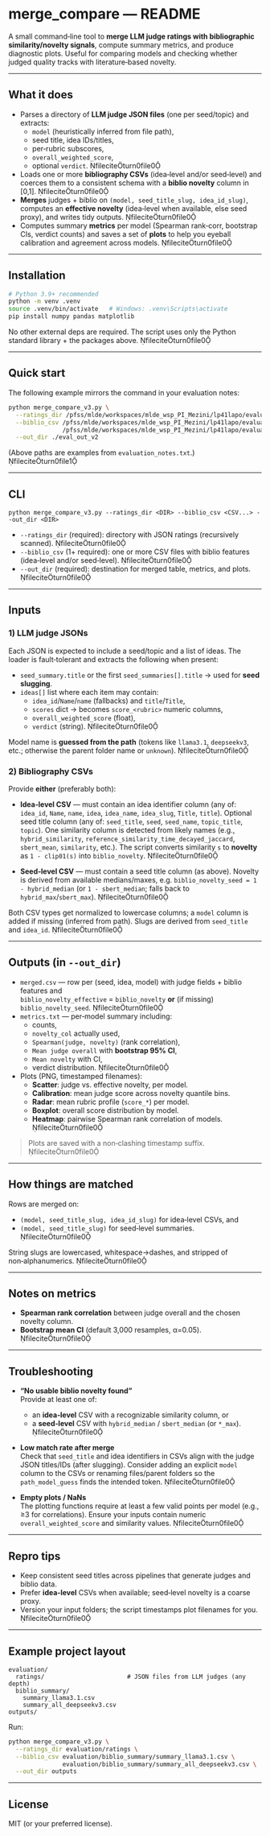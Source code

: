 # merge_compare — README

A small command‑line tool to **merge LLM judge ratings with bibliographic similarity/novelty signals**, compute summary metrics, and produce diagnostic plots. Useful for comparing models and checking whether judged quality tracks with literature‑based novelty.



---

## What it does

- Parses a directory of **LLM judge JSON files** (one per seed/topic) and extracts:
  - `model` (heuristically inferred from file path),
  - seed title, idea IDs/titles,
  - per‑rubric subscores,
  - `overall_weighted_score`,
  - optional `verdict`. fileciteturn0file0
- Loads one or more **bibliography CSVs** (idea‑level and/or seed‑level) and coerces them to a consistent schema with a **biblio novelty** column in [0,1]. fileciteturn0file0
- **Merges** judges + biblio on `(model, seed_title_slug, idea_id_slug)`, computes an **effective novelty** (idea‑level when available, else seed proxy), and writes tidy outputs. fileciteturn0file0
- Computes summary **metrics** per model (Spearman rank‑corr, bootstrap CIs, verdict counts) and saves a set of **plots** to help you eyeball calibration and agreement across models. fileciteturn0file0

---

## Installation

```bash
# Python 3.9+ recommended
python -m venv .venv
source .venv/bin/activate   # Windows: .venv\Scripts\activate
pip install numpy pandas matplotlib
```

No other external deps are required. The script uses only the Python standard library + the packages above. fileciteturn0file0

---

## Quick start

The following example mirrors the command in your evaluation notes:

```bash
python merge_compare_v3.py \
  --ratings_dir /pfss/mlde/workspaces/mlde_wsp_PI_Mezini/lp41lapo/evaluation/ratings \
  --biblio_csv /pfss/mlde/workspaces/mlde_wsp_PI_Mezini/lp41lapo/evaluation/biblio_summary/summary_llama3.1.csv \
               /pfss/mlde/workspaces/mlde_wsp_PI_Mezini/lp41lapo/evaluation/biblio_summary/summary_all_deepseekv3.csv \
  --out_dir ./eval_out_v2
```

(Above paths are examples from `evaluation_notes.txt`.) fileciteturn0file1

---

## CLI

```text
python merge_compare_v3.py --ratings_dir <DIR> --biblio_csv <CSV...> --out_dir <DIR>
```

- `--ratings_dir` (required): directory with JSON ratings (recursively scanned). fileciteturn0file0  
- `--biblio_csv` (1+ required): one or more CSV files with biblio features (idea‑level and/or seed‑level). fileciteturn0file0  
- `--out_dir` (required): destination for merged table, metrics, and plots. fileciteturn0file0

---

## Inputs

### 1) LLM judge JSONs

Each JSON is expected to include a seed/topic and a list of ideas. The loader is fault‑tolerant and extracts the following when present:  
- `seed_summary.title` or the first `seed_summaries[].title` → used for **seed slugging**.  
- `ideas[]` list where each item may contain:
  - `idea_id`/`Name`/`name` (fallbacks) and `title`/`Title`,
  - `scores` dict → becomes `score_<rubric>` numeric columns,
  - `overall_weighted_score` (float),
  - `verdict` (string). fileciteturn0file0

Model name is **guessed from the path** (tokens like `llama3.1`, `deepseekv3`, etc.; otherwise the parent folder name or `unknown`). fileciteturn0file0

### 2) Bibliography CSVs

Provide **either** (preferably both):

- **Idea‑level CSV** — must contain an idea identifier column (any of: `idea_id`, `Name`, `name`, `idea`, `idea_name`, `idea_slug`, `Title`, `title`). Optional seed title column (any of: `seed_title`, `seed`, `seed_name`, `topic_title`, `topic`). One similarity column is detected from likely names (e.g., `hybrid_similarity`, `reference_similarity_time_decayed_jaccard`, `sbert_mean`, `similarity`, etc.). The script converts similarity `s` to **novelty** as `1 - clip01(s)` into `biblio_novelty`. fileciteturn0file0

- **Seed‑level CSV** — must contain a seed title column (as above). Novelty is derived from available medians/maxes, e.g. `biblio_novelty_seed = 1 - hybrid_median` (or `1 - sbert_median`; falls back to `hybrid_max`/`sbert_max`). fileciteturn0file0

Both CSV types get normalized to lowercase columns; a `model` column is added if missing (inferred from path). Slugs are derived from `seed_title` and `idea_id`. fileciteturn0file0

---

## Outputs (in `--out_dir`)

- `merged.csv` — row per (seed, idea, model) with judge fields + biblio features and  
  `biblio_novelty_effective` = `biblio_novelty` **or** (if missing) `biblio_novelty_seed`. fileciteturn0file0
- `metrics.txt` — per‑model summary including:
  - counts,  
  - `novelty_col` actually used,  
  - `Spearman(judge, novelty)` (rank correlation),  
  - `Mean judge overall` with **bootstrap 95% CI**,  
  - `Mean novelty` with CI,  
  - verdict distribution. fileciteturn0file0
- Plots (PNG, timestamped filenames):
  - **Scatter**: judge vs. effective novelty, per model.  
  - **Calibration**: mean judge score across novelty quantile bins.  
  - **Radar**: mean rubric profile (`score_*`) per model.  
  - **Boxplot**: overall score distribution by model.  
  - **Heatmap**: pairwise Spearman rank correlation of models. fileciteturn0file0

> Plots are saved with a non‑clashing timestamp suffix. fileciteturn0file0

---

## How things are matched

Rows are merged on:
- `(model, seed_title_slug, idea_id_slug)` for idea‑level CSVs, and
- `(model, seed_title_slug)` for seed‑level summaries. fileciteturn0file0

String slugs are lowercased, whitespace→dashes, and stripped of non‑alphanumerics. fileciteturn0file0

---

## Notes on metrics

- **Spearman rank correlation** between judge overall and the chosen novelty column.  
- **Bootstrap mean CI** (default 3,000 resamples, α=0.05). fileciteturn0file0

---

## Troubleshooting

- **“No usable biblio novelty found”**  
  Provide at least one of:
  - an **idea‑level** CSV with a recognizable similarity column, or
  - a **seed‑level** CSV with `hybrid_median` / `sbert_median` (or `*_max`). fileciteturn0file0

- **Low match rate after merge**  
  Check that `seed_title` and idea identifiers in CSVs align with the judge JSON titles/IDs (after slugging). Consider adding an explicit `model` column to the CSVs or renaming files/parent folders so the `path_model_guess` finds the intended token. fileciteturn0file0

- **Empty plots / NaNs**  
  The plotting functions require at least a few valid points per model (e.g., ≥3 for correlations). Ensure your inputs contain numeric `overall_weighted_score` and similarity values. fileciteturn0file0

---

## Repro tips

- Keep consistent seed titles across pipelines that generate judges and biblio data.  
- Prefer **idea‑level** CSVs when available; seed‑level novelty is a coarse proxy.  
- Version your input folders; the script timestamps plot filenames for you. fileciteturn0file0

---

## Example project layout

```
evaluation/
  ratings/                       # JSON files from LLM judges (any depth)
  biblio_summary/
    summary_llama3.1.csv
    summary_all_deepseekv3.csv
outputs/
```

Run:

```bash
python merge_compare_v3.py \
  --ratings_dir evaluation/ratings \
  --biblio_csv evaluation/biblio_summary/summary_llama3.1.csv \
               evaluation/biblio_summary/summary_all_deepseekv3.csv \
  --out_dir outputs
```

---

## License

MIT (or your preferred license).
